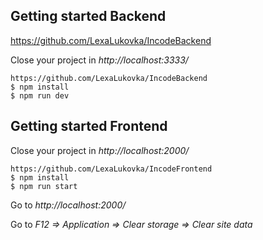 ## Getting started Backend
https://github.com/LexaLukovka/IncodeBackend

Close your project in *http://localhost:3333/*

    https://github.com/LexaLukovka/IncodeBackend
    $ npm install
    $ npm run dev
    
## Getting started Frontend
Close your project in *http://localhost:2000/*

    https://github.com/LexaLukovka/IncodeFrontend
    $ npm install
    $ npm run start

Go to *http://localhost:2000/*

Go to *F12 => Application => Clear storage => Clear site data*
